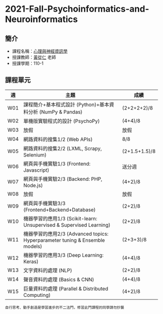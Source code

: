 # 2021-Fall-Psychoinformatics-and-Neuroinformatics
## 簡介
* 課程名稱：[心理與神經資訊學](https://coursemap.aca.ntu.edu.tw/course_map_all/course.php?code=227+U9340)
* 授課教師：[黃從仁](http://www.psy.ntu.edu.tw/index.php/members/faculty/fulltime-faculty/302-huang-tsung-ren) 老師
* 授課學期：110-1

## 課程單元
|週|主題|成績|
|----|----|----|
|W01|課程簡介+基本程式設計 (Python)+基本資料分析 (NumPy &amp; Pandas)|(2+2+2+2)/8|
|W02|單機版實驗程式的設計 (PsychoPy)|(4+4)/8|
|W03|放假|放假|
|W04|網路資料的搜集1/2 (Web APIs)|8/8|
|W05|網路資料的搜集2/2 (LXML, Scrapy, Selenium)|(2+1.5+1.5)/8|
|W06|網頁與手機實驗1/3 (Frontend: Javascript) |送分週|
|W07|網頁與手機實驗2/3 (Backend: PHP, Node.js)|(4+2)/8|
|W08|放假|放假|
|W09|網頁與手機實驗3/3 (Frontend+Backend+Database)|(2+2)/8|
|W10|機器學習的應用1/3 (Scikit-learn: Unsupervised & Supervised Learning)|(2+2)/8|
|W11|機器學習的應用2/3 (Advanced topics: Hyperparameter tuning &amp; Ensemble models)|(2+3+3)/8|
|W12|機器學習的應用3/3 (Deep Learning: Keras)|(4+4)/8|
|W13|文字資料的處理 (NLP)|(2+2)/8|
|W14|聲音資料的處理 (Basics & CNN)|(4+4)/8|
|W15|巨量資料的處理 (Parallel &amp; Distributed Computing) |(4+2)/8|

    自行思考、動手創造是學習進步的不二法門，修習此門課程的同學請勿抄襲
